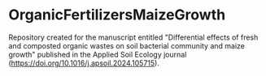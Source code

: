 # OrganicFertilizersMaizeGrowth
Repository created for the manuscript entitled "Differential effects of fresh and composted organic wastes on soil bacterial community and maize growth" published in the Applied Soil Ecology journal (https://doi.org/10.1016/j.apsoil.2024.105715). 
